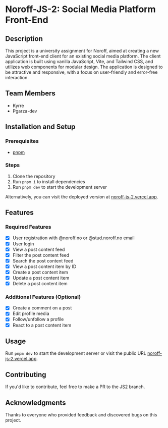 # Noroff-JS-2: Social Media Platform Front-End

## Description

This project is a university assignment for Noroff, aimed at creating a new JavaScript front-end client for an existing social media platform. The client application is built using vanilla JavaScript, Vite, and Tailwind CSS, and utilizes web components for modular design. The application is designed to be attractive and responsive, with a focus on user-friendly and error-free interaction.

## Team Members

- Kyrre
- Pgarza-dev

## Installation and Setup

### Prerequisites

- [pnpm](https://pnpm.io/)

### Steps

1. Clone the repository
2. Run `pnpm i` to install dependencies
3. Run `pnpm dev` to start the development server

Alternatively, you can visit the deployed version at [noroff-js-2.vercel.app](https://noroff-js-2.vercel.app).

## Features

### Required Features

- [x] User registration with @noroff.no or @stud.noroff.no email
- [x] User login
- [x] View a post content feed
- [x] Filter the post content feed
- [x] Search the post content feed
- [x] View a post content item by ID
- [x] Create a post content item
- [x] Update a post content item
- [x] Delete a post content item

### Additional Features (Optional)

- [x] Create a comment on a post
- [x] Edit profile media
- [x] Follow/unfollow a profile
- [x] React to a post content item

## Usage

Run `pnpm dev` to start the development server or visit the public URL [noroff-js-2.vercel.app](https://noroff-js-2.vercel.app).

## Contributing

If you'd like to contribute, feel free to make a PR to the JS2 branch.

## Acknowledgments

Thanks to everyone who provided feedback and discovered bugs on this project.

